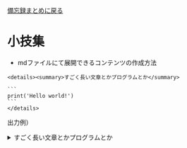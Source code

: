 [<u>備忘録まとめに戻る</u>](../README.md)

# 小技集
- mdファイルにて展開できるコンテンツの作成方法
````
<details><summary>すごく長い文章とかプログラムとか</summary>

```
print('Hello world!')
```
</details>
````

出力例）
<details><summary>すごく長い文章とかプログラムとか</summary>

```
print('Hello world!')
```
</details>
